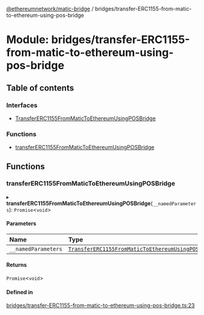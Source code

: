 [@ethereumnetwork/matic-bridge](../README.md) / bridges/transfer-ERC1155-from-matic-to-ethereum-using-pos-bridge

# Module: bridges/transfer-ERC1155-from-matic-to-ethereum-using-pos-bridge

## Table of contents

### Interfaces

- [TransferERC1155FromMaticToEthereumUsingPOSBridge](../interfaces/bridges_transfer_ERC1155_from_matic_to_ethereum_using_pos_bridge.TransferERC1155FromMaticToEthereumUsingPOSBridge.md)

### Functions

- [transferERC1155FromMaticToEthereumUsingPOSBridge](bridges_transfer_ERC1155_from_matic_to_ethereum_using_pos_bridge.md#transfererc1155frommatictoethereumusingposbridge)

## Functions

### transferERC1155FromMaticToEthereumUsingPOSBridge

▸ **transferERC1155FromMaticToEthereumUsingPOSBridge**(`__namedParameters`): `Promise`<`void`\>

#### Parameters

| Name | Type |
| :------ | :------ |
| `__namedParameters` | [`TransferERC1155FromMaticToEthereumUsingPOSBridge`](../interfaces/bridges_transfer_ERC1155_from_matic_to_ethereum_using_pos_bridge.TransferERC1155FromMaticToEthereumUsingPOSBridge.md) |

#### Returns

`Promise`<`void`\>

#### Defined in

[bridges/transfer-ERC1155-from-matic-to-ethereum-using-pos-bridge.ts:23](https://github.com/KedziaPawel/matic-bridge/blob/ca4dc8c/src/bridges/transfer-ERC1155-from-matic-to-ethereum-using-pos-bridge.ts#L23)
